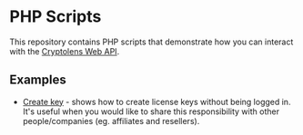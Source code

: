 # PHP Scripts
This repository contains PHP scripts that demonstrate how you can interact with the [Cryptolens Web API](https://app.cryptolens.io/docs/api/v3).

## Examples
* [Create key](/create-key/README.md) - shows how to create license keys without being logged in. It's useful when you would like to share this responsibility with other people/companies (eg. affiliates and resellers).